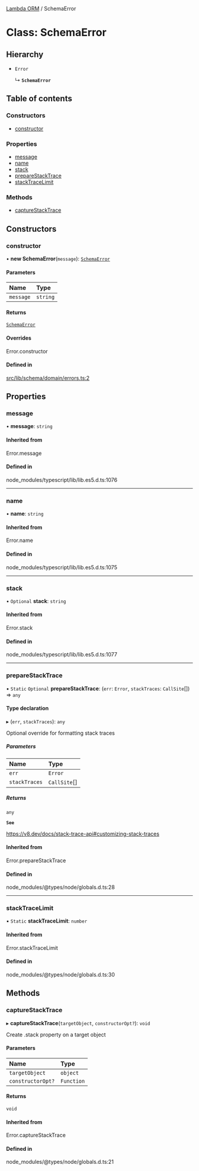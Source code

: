 [Lambda ORM](../README.md) / SchemaError

# Class: SchemaError

## Hierarchy

- `Error`

  ↳ **`SchemaError`**

## Table of contents

### Constructors

- [constructor](SchemaError.md#constructor)

### Properties

- [message](SchemaError.md#message)
- [name](SchemaError.md#name)
- [stack](SchemaError.md#stack)
- [prepareStackTrace](SchemaError.md#preparestacktrace)
- [stackTraceLimit](SchemaError.md#stacktracelimit)

### Methods

- [captureStackTrace](SchemaError.md#capturestacktrace)

## Constructors

### constructor

• **new SchemaError**(`message`): [`SchemaError`](SchemaError.md)

#### Parameters

| Name | Type |
| :------ | :------ |
| `message` | `string` |

#### Returns

[`SchemaError`](SchemaError.md)

#### Overrides

Error.constructor

#### Defined in

[src/lib/schema/domain/errors.ts:2](https://github.com/FlavioLionelRita/lambdaorm/blob/c9705c45/src/lib/schema/domain/errors.ts#L2)

## Properties

### message

• **message**: `string`

#### Inherited from

Error.message

#### Defined in

node_modules/typescript/lib/lib.es5.d.ts:1076

___

### name

• **name**: `string`

#### Inherited from

Error.name

#### Defined in

node_modules/typescript/lib/lib.es5.d.ts:1075

___

### stack

• `Optional` **stack**: `string`

#### Inherited from

Error.stack

#### Defined in

node_modules/typescript/lib/lib.es5.d.ts:1077

___

### prepareStackTrace

▪ `Static` `Optional` **prepareStackTrace**: (`err`: `Error`, `stackTraces`: `CallSite`[]) => `any`

#### Type declaration

▸ (`err`, `stackTraces`): `any`

Optional override for formatting stack traces

##### Parameters

| Name | Type |
| :------ | :------ |
| `err` | `Error` |
| `stackTraces` | `CallSite`[] |

##### Returns

`any`

**`See`**

https://v8.dev/docs/stack-trace-api#customizing-stack-traces

#### Inherited from

Error.prepareStackTrace

#### Defined in

node_modules/@types/node/globals.d.ts:28

___

### stackTraceLimit

▪ `Static` **stackTraceLimit**: `number`

#### Inherited from

Error.stackTraceLimit

#### Defined in

node_modules/@types/node/globals.d.ts:30

## Methods

### captureStackTrace

▸ **captureStackTrace**(`targetObject`, `constructorOpt?`): `void`

Create .stack property on a target object

#### Parameters

| Name | Type |
| :------ | :------ |
| `targetObject` | `object` |
| `constructorOpt?` | `Function` |

#### Returns

`void`

#### Inherited from

Error.captureStackTrace

#### Defined in

node_modules/@types/node/globals.d.ts:21
